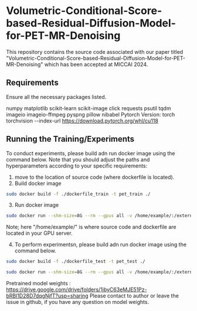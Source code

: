 # Volumetric-Conditional-Score-based-Residual-Diffusion-Model-for-PET-MR-Denoising

This repository contains the source code associated with our paper titled "Volumetric-Conditional-Score-based-Residual-Diffusion-Model-for-PET-MR-Denoising" which has been accepted at MICCAI 2024.

## Requirements

Ensure all the necessary packages listed.

numpy matplotlib scikit-learn scikit-image click requests psutil tqdm imageio imageio-ffmpeg pyspng pillow nibabel
Pytorch Version: torch torchvision --index-url https://download.pytorch.org/whl/cu118


## Running the Training/Experiments

To conduct experiments, please build adn run docker image using the command below. Note that you should adjust the paths and hyperparameters according to your specific requirements:

1. move to the location of source code (where dockerfile is located).
2. Build docker image

```bash
sudo docker build -f ./dockerfile_train -t pet_train ./
```

3. Run docker image
```bash
sudo docker run --shm-size=8G --rm --gpus all -v /home/example/:/external/ pet_train
```
Note; here "/home/example/" is where source code and dockerfile are located in your GPU server.


4. To perform experimentsn, please build adn run docker image using the command below. 
```bash
sudo docker build -f ./dockerfile_test -t pet_test ./
```
```bash
sudo docker run --shm-size=8G --rm --gpus all -v /home/example/:/external/ pet_test
```



Pretrained model weights :
https://drive.google.com/drive/folders/1jbyC63eMJE51Pz-bRBl1D28D7dqgNjfT?usp=sharing
Please contact to author or leave the issue in github, if you have any question on model weights. 
